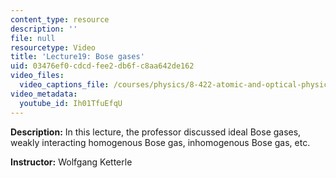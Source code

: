 ```yaml
---
content_type: resource
description: ''
file: null
resourcetype: Video
title: 'Lecture19: Bose gases'
uid: 03476ef0-cdcd-fee2-db6f-c8aa642de162
video_files:
  video_captions_file: /courses/physics/8-422-atomic-and-optical-physics-ii-spring-2013/video-lectures/lecture19-bose-gases/Ih01TfuEfqU.vtt
video_metadata:
  youtube_id: Ih01TfuEfqU
---
```


**Description:** In this lecture, the professor discussed ideal Bose gases, weakly interacting homogenous Bose gas, inhomogenous Bose gas, etc.

**Instructor:** Wolfgang Ketterle